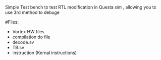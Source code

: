 Simple Test bench to test RTL modification in Questa sim , allowing you to use 3rd method to debuge

#Files:
 - Vortex HW files
 - compilation do file 
 - decode.sv  
 - TB.sv
 - instruction (Kernal instructions) 
